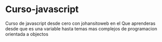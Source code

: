 # Curso-javascript
Curso de javascript desde cero con johansitoweb en el Que aprenderas desde que es una variable hasta temas mas complejos de programacion orientada a objectos
